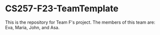 # CS257-F23-TeamTemplate
This is the repository for Team F's project.
The members of this team are: Eva, Maria, John, and Asa.

